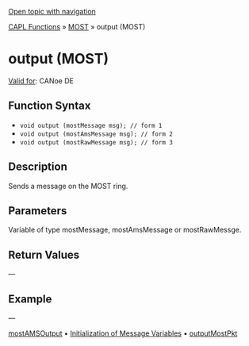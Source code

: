 [Open topic with navigation](../../../../../CANoeDEFamily.htm#Topics/CAPLFunctions/MOST/Functions/CAPLfunctionMOSToutput.md)

[CAPL Functions](../../CAPLfunctions.md) » [MOST](../CAPLfunctionsMOSTOverview.md) » output (MOST)

# output (MOST)

[Valid for](../../../Shared/FeatureAvailability.md):  CANoe DE

## Function Syntax

- `void output (mostMessage msg); // form 1`
- `void output (mostAmsMessage msg); // form 2`
- `void output (mostRawMessage msg); // form 3`

## Description

Sends a message on the MOST ring.

## Parameters

Variable of type mostMessage, mostAmsMessage or mostRawMessge.

## Return Values

—

## Example

—

[mostAMSOutput](CAPLfunctionMOSTAmsOutput.md) • [Initialization of Message Variables](../CAPLfunctionsMOSTInitializationMessageVariables.md) • [outputMostPkt](CAPLfunctionMOSTOutputMostPkt.md)
